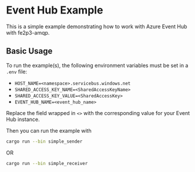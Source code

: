 # Event Hub Example

This is a simple example demonstrating how to work with Azure Event Hub with fe2p3-amqp.

## Basic Usage

To run the example(s), the following environment variables must be set in a `.env` file:

- `HOST_NAME=<namespace>.servicebus.windows.net`
- `SHARED_ACCESS_KEY_NAME=<SharedAccessKeyName>`
- `SHARED_ACCESS_KEY_VALUE=<SharedAccessKey>`
- `EVENT_HUB_NAME=<event_hub_name>`

Replace the field wrapped in `<>` with the corresponding value for your Event Hub instance.

Then you can run the example with

```sh
cargo run --bin simple_sender
```

OR

```sh
cargo run --bin simple_receiver
```
